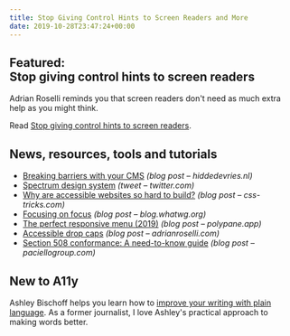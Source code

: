 ```yaml
---
title: Stop Giving Control Hints to Screen Readers and More
date: 2019-10-28T23:47:24+00:00
---
```


## Featured: Stop giving control hints to screen readers

Adrian Roselli reminds you that screen readers don't need as much extra help as you might think.

Read [Stop giving control hints to screen readers](https://adrianroselli.com/2019/10/stop-giving-control-hints-to-screen-readers.html).

## News, resources, tools and tutorials

* [Breaking barriers with your CMS](https://hiddedevries.nl/en/blog/2019-10-21-breaking-barriers-with-your-cms) _(blog post – hiddedevries.nl)_
* [Spectrum design system](https://mobile.twitter.com/mattmay/status/1186665066034319360) _(tweet – twitter.com)_
* [Why are accessible websites so hard to build?](https://css-tricks.com/why-are-accessible-websites-so-hard-to-build/) _(blog post – css-tricks.com)_
* [Focusing on focus](https://blog.whatwg.org/focusing-on-focus) _(blog post – blog.whatwg.org)_
* [The perfect responsive menu (2019)](https://polypane.app/blog/the-perfect-responsive-menu-2019/) _(blog post – polypane.app)_
* [Accessible drop caps](https://adrianroselli.com/2019/10/accessible-drop-caps.html) _(blog post – adrianroselli.com)_
* [Section 508 conformance: A need-to-know guide](https://www.paciellogroup.com/legal/2019/10/section-508-conformance-a-need-to-know-guide/) _(blog post – paciellogroup.com)_

## New to A11y

Ashley Bischoff helps you learn how to [improve your writing with plain language](https://vimeo.com/238673931). As a former journalist, I love Ashley's practical approach to making words better.